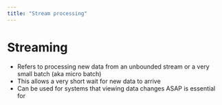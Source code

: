 ```yaml
---
title: "Stream processing"
---
```

# Streaming
* Refers to processing new data from an unbounded stream or a very small batch (aka micro batch)
* This allows a very short wait for new data to arrive
* Can be used for systems that viewing data changes ASAP is essential for
